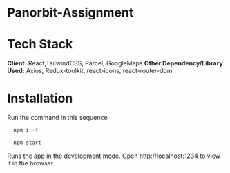 # Panorbit-Assignment

# Tech Stack

**Client:** React,TailwindCSS, Parcel, GoogleMaps
**Other Dependency/Library Used:** Axios, Redux-toolkit, react-icons, react-router-dom

# Installation

Run the command in this sequence

```bash
  npm i -f
```

```bash
  npm start
```

Runs the app in the development mode. Open http://localhost:1234 to view it in the browser.
